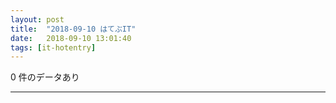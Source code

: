 ```yaml
---
layout: post
title:  "2018-09-10 はてぶIT"
date:   2018-09-10 13:01:40
tags: [it-hotentry]
---
```

0 件のデータあり

<hr>
